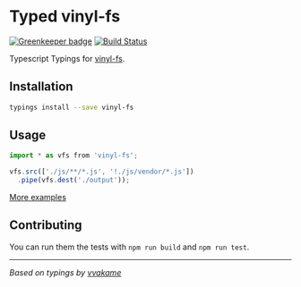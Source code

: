 # Typed vinyl-fs

[![Greenkeeper badge](https://badges.greenkeeper.io/types/npm-vinyl-fs.svg)](https://greenkeeper.io/)
[![Build Status](https://travis-ci.org/types/npm-vinyl-fs.svg?branch=master)](https://travis-ci.org/types/npm-vinyl-fs)

Typescript Typings for [vinyl-fs](https://www.npmjs.com/package/vinyl-fs).

## Installation
```sh
typings install --save vinyl-fs
```

## Usage

```ts
import * as vfs from 'vinyl-fs';

vfs.src(['./js/**/*.js', '!./js/vendor/*.js'])
  .pipe(vfs.dest('./output'));
```

[More examples](./test)


## Contributing
You can run them the tests with `npm run build` and `npm run test`.

--------------------------------

_Based on typings by [vvakame](https://github.com/vvakame/)_
